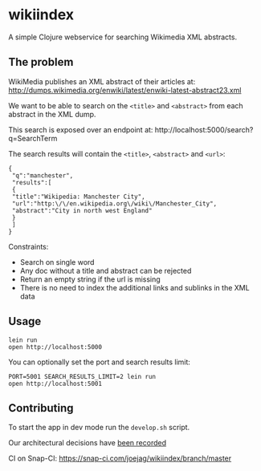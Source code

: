 # wikiindex

A simple Clojure webservice for searching Wikimedia XML abstracts.

## The problem

WikiMedia publishes an XML abstract of their articles at: http://dumps.wikimedia.org/enwiki/latest/enwiki-latest-abstract23.xml

We want to be able to search on the ```<title>``` and ```<abstract>``` from each abstract in the XML dump.

This search is exposed over an endpoint at: http://localhost:5000/search?q=SearchTerm

The search results will contain the ```<title>```, ```<abstract>``` and ```<url>```:

```
{
 "q":"manchester",
 "results":[
 {
 "title":"Wikipedia: Manchester City",
 "url":"http:\/\/en.wikipedia.org\/wiki\/Manchester_City",
 "abstract":"City in north west England"
 }
 ]
}
```

Constraints:
* Search on single word
* Any doc without a title and abstract can be rejected
* Return an empty string if the url is missing
* There is no need to index the additional links and sublinks in the XML data

## Usage

```
lein run
open http://localhost:5000
```

You can optionally set the port and search results limit:

```
PORT=5001 SEARCH_RESULTS_LIMIT=2 lein run
open http://localhost:5001
```

## Contributing

To start the app in dev mode run the ```develop.sh``` script.

Our architectural decisions have [been recorded](doc/arch)

CI on Snap-CI: https://snap-ci.com/joejag/wikiindex/branch/master
